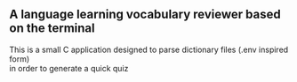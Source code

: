 ## A language learning vocabulary reviewer based on the terminal

This is a small C application designed to parse dictionary files (.env inspired form) <br />
in order to generate a quick quiz 
